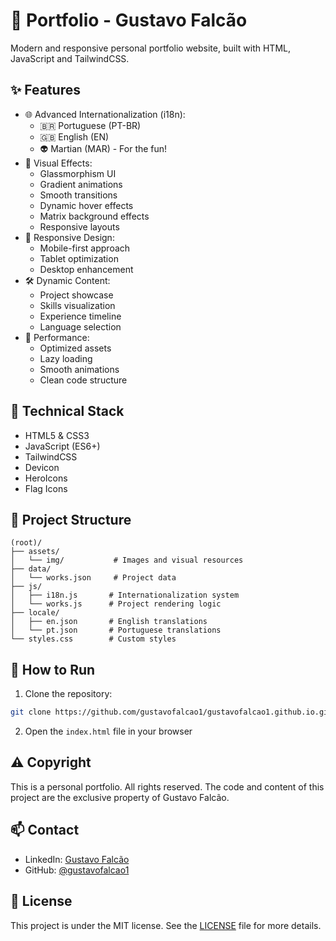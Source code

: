# 🚀 Portfolio - Gustavo Falcão

Modern and responsive personal portfolio website, built with HTML, JavaScript and TailwindCSS.

## ✨ Features

- 🌐 Advanced Internationalization (i18n):
  - 🇧🇷 Portuguese (PT-BR)
  - 🇬🇧 English (EN)
  - 👽 Martian (MAR) - For the fun!
- 🎨 Visual Effects:
  - Glassmorphism UI
  - Gradient animations
  - Smooth transitions
  - Dynamic hover effects
  - Matrix background effects
  - Responsive layouts
- 📱 Responsive Design:
  - Mobile-first approach
  - Tablet optimization
  - Desktop enhancement
- 🛠️ Dynamic Content:
  - Project showcase
  - Skills visualization
  - Experience timeline
  - Language selection
- 🎯 Performance:
  - Optimized assets
  - Lazy loading
  - Smooth animations
  - Clean code structure

## 🔧 Technical Stack

- HTML5 & CSS3
- JavaScript (ES6+)
- TailwindCSS
- Devicon
- HeroIcons
- Flag Icons

## 📁 Project Structure

```
(root)/
├── assets/
│   └── img/           # Images and visual resources
├── data/
│   └── works.json     # Project data
├── js/
│   ├── i18n.js       # Internationalization system
│   └── works.js      # Project rendering logic
├── locale/
│   ├── en.json       # English translations
│   └── pt.json       # Portuguese translations
└── styles.css        # Custom styles
```

## 🚀 How to Run

1. Clone the repository:
```bash
git clone https://github.com/gustavofalcao1/gustavofalcao1.github.io.git
```

2. Open the `index.html` file in your browser

## ⚠️ Copyright

This is a personal portfolio. All rights reserved. The code and content of this project are the exclusive property of Gustavo Falcão.

## 📫 Contact

- LinkedIn: [Gustavo Falcão](https://www.linkedin.com/in/gustavofalcao1)
- GitHub: [@gustavofalcao1](https://github.com/gustavofalcao1)

## 📝 License

This project is under the MIT license. See the [LICENSE](LICENSE) file for more details.